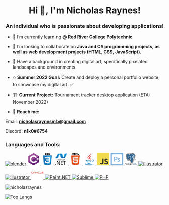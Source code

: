 <h1 align="center">Hi 👋, I'm Nicholas Raynes!</h1>
<h3 align="center">An individual who is passionate about developing applications!</h3>

- 🌱 I’m currently learning **@ Red River College Polytechnic**

- 🤝 I’m looking to collaborate on **Java and C# programming projects, as well as web development projects (HTML, CSS, JavaScript).**

- 🎨 Have a background in creating digital art, specifically pixelated landscapes and environments.

- ⭐ **Summer 2022 Goal:** Create and deploy a personal portfolio website, to showcase my digital art. ✅

- 🏗️ **Current Project:** Tournament tracker desktop application (ETA: November 2022)

- 📧 **Reach me:**<br/> 

Email: **nicholasraynesmb@gmail.com**<br/>

Discord: **n1k0#6754**

<h3 align="left">Languages and Tools:</h3>
<p align="left"> <a href="https://www.blender.org/" target="_blank" rel="noreferrer"> <img src="https://download.blender.org/branding/community/blender_community_badge_white.svg" alt="blender" width="40" height="40"/> </a> <a href="https://www.w3schools.com/cs/" target="_blank" rel="noreferrer"> <img src="https://raw.githubusercontent.com/devicons/devicon/master/icons/csharp/csharp-original.svg" alt="csharp" width="40" height="40"/> </a> <a href="https://www.w3schools.com/css/" target="_blank" rel="noreferrer"> <img src="https://raw.githubusercontent.com/devicons/devicon/master/icons/css3/css3-original-wordmark.svg" alt="css3" width="40" height="40"/> </a> <a href="https://dotnet.microsoft.com/" target="_blank" rel="noreferrer"> <img src="https://raw.githubusercontent.com/devicons/devicon/master/icons/dot-net/dot-net-original-wordmark.svg" alt="dotnet" width="40" height="40"/> </a> <a href="https://www.w3.org/html/" target="_blank" rel="noreferrer"> <img src="https://raw.githubusercontent.com/devicons/devicon/master/icons/html5/html5-original-wordmark.svg" alt="html5" width="40" height="40"/> </a> <a href="https://www.java.com" target="_blank" rel="noreferrer"> <img src="https://raw.githubusercontent.com/devicons/devicon/master/icons/java/java-original.svg" alt="java" width="40" height="40"/> </a> <a href="https://developer.mozilla.org/en-US/docs/Web/JavaScript" target="_blank" rel="noreferrer"> <img src="https://raw.githubusercontent.com/devicons/devicon/master/icons/javascript/javascript-original.svg" alt="javascript" width="40" height="40"/> </a> <a href="https://www.photoshop.com/en" target="_blank" rel="noreferrer"> <img src="https://raw.githubusercontent.com/devicons/devicon/master/icons/photoshop/photoshop-line.svg" alt="photoshop" width="40" height="40"/> </a> <a href="https://www.postgresql.org" target="_blank" rel="noreferrer"> <img src="https://raw.githubusercontent.com/devicons/devicon/master/icons/postgresql/postgresql-original-wordmark.svg" alt="postgresql" width="40" height="40"/> </a> <a href="https://www.adobe.com/in/products/illustrator.html" target="_blank" rel="noreferrer"> <img src="https://www.vectorlogo.zone/logos/adobe_illustrator/adobe_illustrator-icon.svg" alt="illustrator" width="40" height="40"/> </a> </a> <a href="https://visualstudio.microsoft.com" target="_blank" rel="noreferrer"> <img src="https://visualstudio.microsoft.com/wp-content/uploads/2021/10/Product-Icon.svg" alt="illustrator" width="40" height="40"/> </a> <a href="https://www.oracle.com/" target="_blank" rel="noreferrer"> <img src="https://raw.githubusercontent.com/devicons/devicon/master/icons/oracle/oracle-original.svg" alt="oracle" width="40" height="40"/> </a>
<a href="https://www.getpaint.net" target="_blank" rel="noreferrer"> <img src="http://www.syprus.com/paintnet/PaintDotNet_3.png" alt="Paint.NET" width="40" height="40"/> </a> <a href="https://www.sublimetext.com" target="_blank" rel="noreferrer"> <img src="https://www.sublimehq.com/images/sublime_text.png" alt="Sublime" width="40" height="40"/> </a> <a href="https://www.php.net" target="_blank" rel="noreferrer"> <img src="https://e7.pngegg.com/pngimages/866/528/png-clipart-php-web-development-perl-logo-php-logo-cdr-text-thumbnail.png" alt="PHP" width="40" height="40"/> </a>
<p align="left">

<p><img align="center" src="https://github-readme-streak-stats.herokuapp.com/?user=nicholasraynes&" alt="nicholasraynes" /></p>

[![Top Langs](https://github-readme-stats.vercel.app/api/top-langs/?username=nicholasraynes&layout=compact)](https://github.com/anuraghazra/github-readme-stats)
